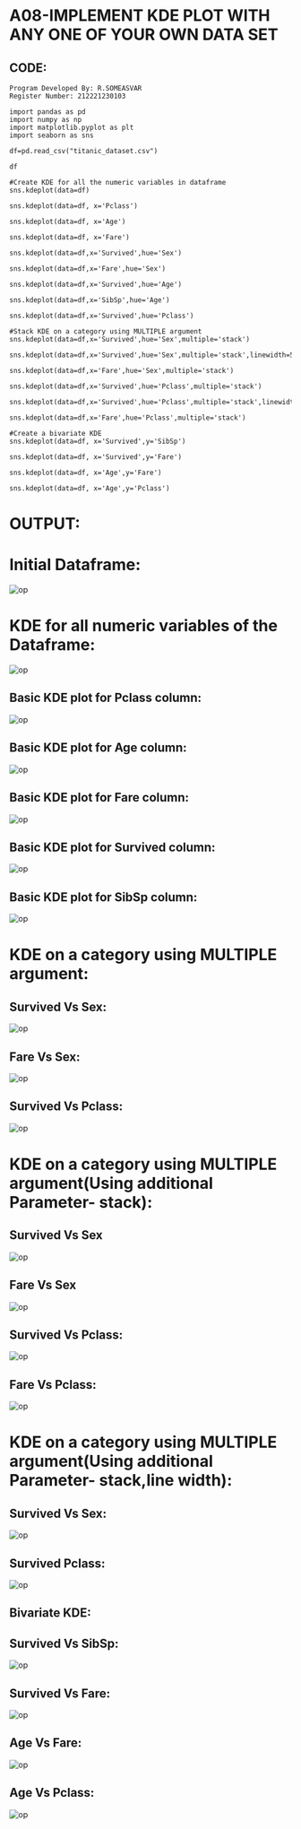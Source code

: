 # A08-IMPLEMENT KDE PLOT WITH ANY ONE OF YOUR OWN DATA SET


## CODE:
```
Program Developed By: R.SOMEASVAR 
Register Number: 212221230103
```
```
import pandas as pd
import numpy as np
import matplotlib.pyplot as plt
import seaborn as sns

df=pd.read_csv("titanic_dataset.csv")

df

#Create KDE for all the numeric variables in dataframe
sns.kdeplot(data=df)

sns.kdeplot(data=df, x='Pclass')

sns.kdeplot(data=df, x='Age')

sns.kdeplot(data=df, x='Fare')

sns.kdeplot(data=df,x='Survived',hue='Sex')

sns.kdeplot(data=df,x='Fare',hue='Sex')

sns.kdeplot(data=df,x='Survived',hue='Age')

sns.kdeplot(data=df,x='SibSp',hue='Age')

sns.kdeplot(data=df,x='Survived',hue='Pclass')

#Stack KDE on a category using MULTIPLE argument
sns.kdeplot(data=df,x='Survived',hue='Sex',multiple='stack')

sns.kdeplot(data=df,x='Survived',hue='Sex',multiple='stack',linewidth=5,palette='Dark2',alpha=0.5)

sns.kdeplot(data=df,x='Fare',hue='Sex',multiple='stack')

sns.kdeplot(data=df,x='Survived',hue='Pclass',multiple='stack')

sns.kdeplot(data=df,x='Survived',hue='Pclass',multiple='stack',linewidth=5,palette='Dark2',alpha=0.5)

sns.kdeplot(data=df,x='Fare',hue='Pclass',multiple='stack')

#Create a bivariate KDE
sns.kdeplot(data=df, x='Survived',y='SibSp')

sns.kdeplot(data=df, x='Survived',y='Fare')

sns.kdeplot(data=df, x='Age',y='Fare')

sns.kdeplot(data=df, x='Age',y='Pclass')

```
# OUTPUT:
# Initial Dataframe:
![op](./1.jpg)
# KDE for all numeric variables of the Dataframe:
![op](./2.jpg)
## Basic KDE plot for Pclass column:
![op](./3.jpg)
## Basic KDE plot for Age column:
![op](./4.jpg)
## Basic KDE plot for Fare column:
![op](./5.jpg)
## Basic KDE plot for Survived column:
![op](./6.jpg)
## Basic KDE plot for SibSp column:
![op](./7.jpg)
# KDE on a category using MULTIPLE argument:
## Survived Vs Sex:
![op](./8.jpg)
## Fare Vs Sex:
![op](./9.jpg)
## Survived Vs Pclass:
![op](./10.jpg)
# KDE on a category using MULTIPLE argument(Using additional Parameter- stack):
## Survived Vs Sex
![op](./11.jpg)
## Fare Vs Sex
![op](./12.jpg)
## Survived Vs Pclass:
![op](./13.jpg)
## Fare Vs Pclass:
![op](./14.jpg)
# KDE on a category using MULTIPLE argument(Using additional Parameter- stack,line width):
## Survived Vs Sex:
![op](./15.jpg)
## Survived Pclass:
![op](./16.jpg)

## Bivariate KDE:
## Survived Vs SibSp:
![op](./17.jpg)
## Survived Vs Fare:
![op](./18.jpg)
## Age Vs Fare:
![op](./19.jpg)
## Age Vs Pclass:
![op](./20.jpg)